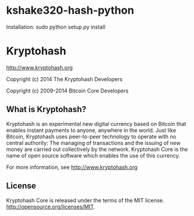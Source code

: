 kshake320-hash-python
=====================
Installation:
sudo python setup.py install

Kryptohash
==========

http://www.kryptohash.org

Copyright (c) 2014 The Kryptohash Developers

Copyright (c) 2009-2014 Bitcoin Core Developers

What is Kryptohash?
-------------------

Kryptohash is an experimental new digital currency based on Bitcoin that enables
instant payments to anyone, anywhere in the world. Just like Bitcoin, Kryptohash
uses peer-to-peer technology to operate with no central authority: 
The managing of transactions and the issuing of new money are carried out 
collectively by the network. Kryptohash Core is the name of open source software
which enables the use of this currency.

For more information, see http://www.kryptohash.org

License
-------

Kryptohash Core is released under the terms of the MIT license. 
http://opensource.org/licenses/MIT.
